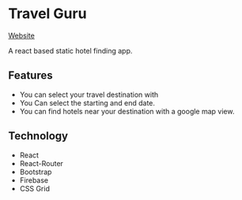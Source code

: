 # Travel Guru

[Website](https://travel-guru-c46b9.web.app/)

A react based static hotel finding app.

## Features

- You can select your travel destination with
- You Can select the starting and end date.
- You can find hotels near your destination with a google map view.

## Technology

- React
- React-Router
- Bootstrap
- Firebase
- CSS Grid
